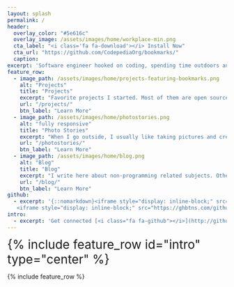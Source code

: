 ```yaml
---
layout: splash
permalink: /
header:
  overlay_color: "#5e616c"
  overlay_image: /assets/images/home/workplace-min.png
  cta_label: "<i class='fa fa-download'></i> Install Now"
  cta_url: "https://github.com/CodepediaOrg/bookmarks/"
  caption:
excerpt: 'Software engineer hooked on coding, spending time outdoors and practicing basically any kind of sports. Currently expanding bookmarks for developers & co<br /> <small><a href="https://github.com/CodepediaOrg/bookmarks/">Dev Bookmarks</a></small><br /><br /> {::nomarkdown}<iframe style="display: inline-block;" src="https://ghbtns.com/github-btn.html?user=CodepediaOrg&repo=bookmarks&type=star&count=true&size=large" frameborder="0" scrolling="0" width="160px" height="30px"></iframe> <iframe style="display: inline-block;" src="https://ghbtns.com/github-btn.html?user=CodepediaOrg&repo=bookmarks&type=fork&count=true&size=large" frameborder="0" scrolling="0" width="158px" height="30px"></iframe>{:/nomarkdown}'
feature_row:
  - image_path: /assets/images/home/projects-featuring-bookmarks.png
    alt: "Projects"
    title: "Projects"
    excerpt: "Favorite projects I started. Most of them are open source - [www.codepedia.org](https://www.codepedia.org), [www.bookmarks.dev](https://www.bookmarks.dev)"
    url: "/projects/"
    btn_label: "Learn More"
  - image_path: /assets/images/home/photostories.png
    alt: "fully responsive"
    title: "Photo Stories"
    excerpt: "When I go outside, I usually like taking pictures and creating stories inside my head. I try putting some of them on paper..."
    url: "/photostories/"
    btn_label: "Learn More"
  - image_path: /assets/images/home/blog.png
    alt: "Blog"
    title: "Blog"
    excerpt: "I write here about non-programming related subjects. Otherwise visit [www.codepedia.org](https://www.codepedia.org)"
    url: "/blog/"
    btn_label: "Learn More"
github:
  - excerpt: '{::nomarkdown}<iframe style="display: inline-block;" src="https://ghbtns.com/github-btn.html?user=CodepediaOrg&repo=bookmarks&type=star&count=true&size=large" frameborder="0" scrolling="0" width="160px" height="30px"></iframe>
   <iframe style="display: inline-block;" src="https://ghbtns.com/github-btn.html?user=CodepediaOrg&repo=bookmarks&type=fork&count=true&size=large" frameborder="0" scrolling="0" width="158px" height="30px"></iframe>{:/nomarkdown}'
intro:
  - excerpt: 'Get connected [<i class="fa fa-github"></i>](http://github.com/adrianmatei-me) [<i class="fa fa-linkedin"></i>](https://www.linkedin.com/in/adrianmatei-me) [<i class="fa fa-twitter"></i>](http://github.com/adrianmatei-me) [<i class="fa fa-instagram"></i>](https://www.instagram.com/adrianmatei.me) [<i class="fa fa-facebook"></i>](https://www.facebook.com/adrianmatei.me)'
---
```


<div id="home-social-connect" style="font-size:2em">
  {% include feature_row id="intro" type="center" %}
</div>

{% include feature_row %}
